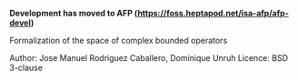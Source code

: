 **Development has moved to AFP (https://foss.heptapod.net/isa-afp/afp-devel)** 

Formalization of the space of complex bounded operators

Author: Jose Manuel Rodriguez Caballero, Dominique Unruh
Licence: BSD 3-clause

